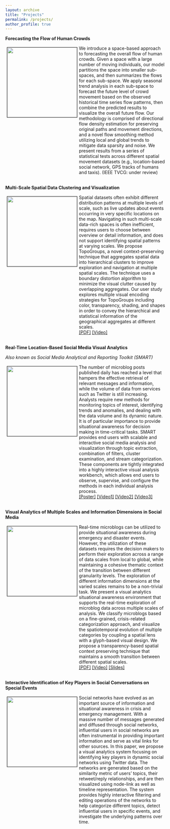 ```yaml
---
layout: archive
title: "Projects"
permalink: /projects/
author_profile: true
---
```


**Forecasting the Flow of Human Crowds**<br>

<img class="bord" style="float: left; margin: 5px 5px 5px 5px;" src="/images/TVCG17-teaser.png" width="220" border="1"/>

<p class="dsp" style="overflow: hidden;">We introduce a space-based approach to forecasting the overall flow of human crowds. Given a space with a large number of moving individuals, our model partitions the space into smaller sub-spaces, and then summarizes the flows for each sub-space. We apply seasonal trend analysis in each sub-space to forecast the future level of crowd movement based on the observed historical time series flow patterns, then combine the predicted results to visualize the overall future flow. Our methodology is comprised of directional flow density estimation for preserving original paths and movement directions, and a novel flow smoothing method utilizing local and global trends to mitigate data sparsity and noise. We present results from a series of statistical tests across different spatial movement datasets (e.g., location-based social network, GPS tracks of humans and taxis). (IEEE TVCG: under review)<br>
</p>

<br>**Multi-Scale Spatial Data Clustering and Visualization**<br>

<img class="bord" style="float: left; margin: 5px 5px 5px 5px;" src="/images/CHI17-teaser.png" width="220" border="1"/>

<p class="dsp" style="overflow: hidden;">Spatial datasets often exhibit different distribution patterns at multiple levels of scale, such as live updates about events occurring in very specific locations on the map. Navigating in such multi-scale data-rich spaces is often inefficient, requires users to choose between overview or detail information, and does not support identifying spatial patterns at varying scales. We propose TopoGroups, a novel context-preserving technique that aggregates spatial data into hierarchical clusters to improve exploration and navigation at multiple spatial scales. The technique uses a boundary distortion algorithm to minimize the visual clutter caused by overlapping aggregates. Our user study explores multiple visual encoding strategies for TopoGroups including color, transparency, shading, and shapes in order to convey the hierarchical and statistical information of the geographical aggregates at different scales.<br>
<a href="http://pixel.ecn.purdue.edu:8080/~zhan1486/permanent/CHI17/TopoGroups.pdf">[PDF]</a>
<a href="http://pixel.ecn.purdue.edu:8080/~zhan1486/permanent/CHI17/TopoGroups.mp4">[Video]</a>
</p>


<br>**Real-Time Location-Based Social Media Visual Analytics**<br>

<i>Also known as Social Media Analytical and Reporting Toolkit (SMART)</i><br>

<img class="bord" style="float: left; margin: 5px 5px 5px 5px;" src="/images/SMART.png" width="220" border="1"/>

<p class="dsp" style="overflow: hidden;">The number of microblog posts published daily has reached a level that hampers the effective retrieval of relevant messages and information, while the volume of data from services such as Twitter is still increasing. Analysts require new methods for monitoring topics of interest, identifying trends and anomalies, and dealing with the data volume and its dynamic nature. It is of particular importance to provide situational awareness for decision making in time-critical tasks. SMART provides end users with scalable and interactive social media analysis and visualization through topic extraction, combination of filters, cluster examination, and stream categorization. These components are tightly integrated into a highly interactive visual analysis workbench, which allows end users to observe, supervise, and configure the methods in each individual analysis process.<br>
<a href="http://pixel.ecn.purdue.edu:8080/~zhan1486/permanent/SMART/SMARTPoster.pdf">[Poster]</a>
<a href="http://pixel.ecn.purdue.edu:8080/~zhan1486/permanent/SMART/SMARTDemo-bostonBombing.wmv">[Video1]</a>
<a href="http://pixel.ecn.purdue.edu:8080/~zhan1486/permanent/SMART/SMARTDemo-HurricaneSandy.wmv">[Video2]</a>
<a href="http://pixel.ecn.purdue.edu:8080/~zhan1486/permanent/SMART/SMARTDemo-SuperBowl.wmv">[Video3]</a>
</p>

<br>**Visual Analytics of Multiple Scales and Information Dimensions in Social Media**<br>

<img class="bord" style="float: left; margin: 5px 5px 5px 5px;" src="/images/EV16-teaser.png" width="220" border="1"/>

<p class="dsp" style="overflow: hidden;">Real-time microblogs can be utilized to provide situational awareness during emergency and disaster events. However, the utilization of these datasets requires the decision makers to perform their exploration across a range of data scales from local to global, while maintaining a cohesive thematic context of the transition between different granularity levels. The exploration of different information dimensions at the varied scales remains to be a non-trivial task. We present a visual analytics situational awareness environment that supports the real-time exploration of microblog data across multiple scales of analysis. We classify microblogs based on a fine-grained, crisis-related categorization approach, and visualize the spatiotemporal evolution of multiple categories by coupling a spatial lens with a glyph-based visual design. We propose a transparency-based spatial context preserving technique that maintains a smooth transition between different spatial scales.<br>
<a href="http://pixel.ecn.purdue.edu:8080/~zhan1486/permanent/EV16/Eurovis16_Microblogs_Zhang_paper.pdf">[PDF]</a>
<a href="http://pixel.ecn.purdue.edu:8080/~zhan1486/permanent/EV16/Eurovis16_Microblogs_Zhang_video.mp4">[Video]</a>
<a href="http://pixel.ecn.purdue.edu:8080/~zhan1486/permanent/EV16/Eurovis16_Microblogs_Zhang_slides.pdf">[Slides]</a>
</p>

<br>**Interactive Identification of Key Players in Social Conversations on Special Events**<br>

<img class="bord" style="float: left; margin: 5px 5px 5px 5px;" src="/images/VIS14-network.png" width="220" border="1"/>

<p class="dsp" style="overflow: hidden;">
Social networks have evolved as an important source of information and situational awareness in crisis and emergency management. With a massive number of messages generated and diffused through social networks, influential users in social networks are often instrumental in providing important information and serve as vital links for other sources. In this paper, we propose a visual analytics system focusing on identifying key players in dynamic social networks using Twitter data. The networks are generated based on the similarity metric of users’ topics, their retweet/reply relationships, and are then visualized using node-link as well as timeline representation. The system provides highly interactive filtering and editing operations of the networks to help categorize different topics, detect influential users in specific events, and investigate the underlying patterns over time.<br>
</p>